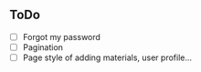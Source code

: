 ## ToDo

- [ ] Forgot my password
- [ ] Pagination
- [ ] Page style of adding materials, user profile...
